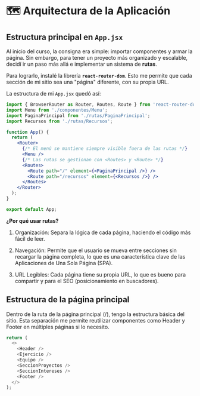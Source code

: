 # 🗺️ Arquitectura de la Aplicación

## Estructura principal en `App.jsx`

Al inicio del curso, la consigna era simple: importar componentes y armar la página. Sin embargo, para tener un proyecto más organizado y escalable, decidí ir un paso más allá e implementar un sistema de **rutas**.

Para lograrlo, instalé la librería **`react-router-dom`**. Esto me permite que cada sección de mi sitio sea una "página" diferente, con su propia URL.

La estructura de mi `App.jsx` quedó así:

```jsx
import { BrowserRouter as Router, Routes, Route } from 'react-router-dom';
import Menu from './componentes/Menu';
import PaginaPrincipal from './rutas/PaginaPrincipal';
import Recursos from './rutas/Recursos';

function App() {
  return (
    <Router>
      {/* El menú se mantiene siempre visible fuera de las rutas */}
      <Menu />
      {/* Las rutas se gestionan con <Routes> y <Route> */}
      <Routes>
        <Route path="/" element={<PaginaPrincipal />} />
        <Route path="/recursos" element={<Recursos />} />
      </Routes>
    </Router>
  );
}

export default App;
```
**¿Por qué usar rutas?**

1. Organización: Separa la lógica de cada página, haciendo el código más fácil de leer.

2. Navegación: Permite que el usuario se mueva entre secciones sin recargar la página completa, lo que es una característica clave de las Aplicaciones de Una Sola Página (SPA).

3. URL Legibles: Cada página tiene su propia URL, lo que es bueno para compartir y para el SEO (posicionamiento en buscadores).

## Estructura de la página principal
Dentro de la ruta de la página principal (/), tengo la estructura básica del sitio. Esta separación me permite reutilizar componentes como Header y Footer en múltiples páginas si lo necesito.

```JavaScript
return (
  <>
    <Header />
    <Ejercicio />
    <Equipo />
    <SeccionProyectos />
    <SeccionIntereses />
    <Footer />
  </>
);
```